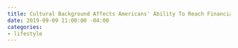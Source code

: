```yaml
---
title: Cultural Background Affects Americans' Ability To Reach Financial Goals
date: 2019-09-09 11:00:00 -04:00
categories:
- lifestyle
---
```



